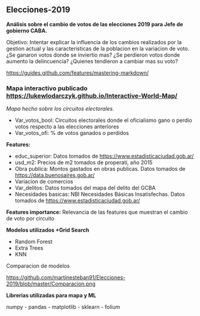 ## Elecciones-2019

**Análisis sobre el cambio de votos de las elecciones 2019 para Jefe de gobierno CABA.**

Objetivo: Intentar explicar la influencia de los cambios realizados por la gestion actual y las caracteristicas de la poblacion en la variacion de voto.
¿Se ganaron votos donde se inviertio mas?
¿Se perdieron votos donde aumento la delincuencia?
¿Quienes tendieron a cambiar mas su voto?

https://guides.github.com/features/mastering-markdown/

### Mapa interactivo publicado https://lukewlodarczyk.github.io/Interactive-World-Map/

*Mapa hecho sobre los circuitos electorales.*


* Var_votos_bool: Circuitos electorales donde el oficialismo gano o perdio votos respecto a las elecciones anteriores
* Var_votos_ofi: % de votos ganados o perdidos

**Features:**

* educ_superior: Datos tomados de https://www.estadisticaciudad.gob.ar/
* usd_m2: Precios de m2 tomados de properati, año 2015
* Obra publica: Montos gastados en obras publicas. Datos tomados de  https://data.buenosaires.gob.ar/
* Variacion de comercios
* Var_delitos: Datos tomados del mapa del delito del GCBA
* Necesidades basicas: NBI Necesidades Básicas Insatisfechas. Datos tomados de https://www.estadisticaciudad.gob.ar/

**Features importance:**
Relevancia de las features que muestran el cambio de voto por circuito

**Modelos utilizados +Grid Search**
* Random Forest
* Extra Trees
* KNN

Comparacion de modelos

https://github.com/martinesteban91/Elecciones-2019/blob/master/Comparacion.png

**Librerias utilizadas para mapa y ML**

numpy - pandas - matplotlib - sklearn - folium


